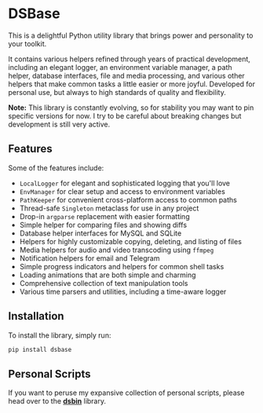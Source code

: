 # DSBase

This is a delightful Python utility library that brings power and personality to your toolkit.

It contains various helpers refined through years of practical development, including an elegant logger, an environment variable manager, a path helper, database interfaces, file and media processing, and various other helpers that make common tasks a little easier or more joyful. Developed for personal use, but always to high standards of quality and flexibility.

**Note:** This library is constantly evolving, so for stability you may want to pin specific versions for now. I try to be careful about breaking changes but development is still very active.

## Features

Some of the features include:

- `LocalLogger` for elegant and sophisticated logging that you'll love
- `EnvManager` for clear setup and access to environment variables
- `PathKeeper` for convenient cross-platform access to common paths
- Thread-safe `Singleton` metaclass for use in any project
- Drop-in `argparse` replacement with easier formatting
- Simple helper for comparing files and showing diffs
- Database helper interfaces for MySQL and SQLite
- Helpers for highly customizable copying, deleting, and listing of files
- Media helpers for audio and video transcoding using `ffmpeg`
- Notification helpers for email and Telegram
- Simple progress indicators and helpers for common shell tasks
- Loading animations that are both simple and charming
- Comprehensive collection of text manipulation tools
- Various time parsers and utilities, including a time-aware logger

## Installation

To install the library, simply run:

```bash
pip install dsbase
```

## Personal Scripts

If you want to peruse my expansive collection of personal scripts, please head over to the [**dsbin**](https://github.com/dannystewart/dsbin/) library.
